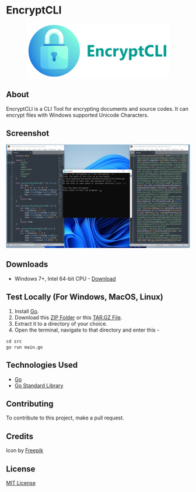 # EncryptCLI

<div align="center">
  <img src="./images/banner.png" alt="Banner" height="150"/>
</div>

## About
EncryptCLI is a CLI Tool for encrypting documents and source codes.
It can encrypt files with Windows supported Unicode Characters.

## Screenshot
<img src="./images/Screenshot.png" alt="Banner"/>

## Downloads
- Windows 7+, Intel 64-bit CPU - [Download](https://github.com/balajiofficial/EncryptCLI/releases/download/7.0.0/EncryptCLI_Setup.exe)

## Test Locally (For Windows, MacOS, Linux)
1. Install [Go](https://golang.org/).
2. Download this [ZIP Folder](https://github.com/K-Balaji/EncryptCLI/archive/refs/tags/7.0.0.zip) or this [TAR.GZ File](https://github.com/K-Balaji/EncryptCLI/archive/refs/tags/7.0.0.tar.gz).
3. Extract it to a directory of your choice.
2. Open the terminal, navigate to that directory and enter this - 
```
cd src
go run main.go
```

## Technologies Used
- [Go](https://golang.org/)
- [Go Standard Library](https://pkg.go.dev/std)

## Contributing
To contribute to this project, make a pull request.

## Credits
Icon by [Freepik](https://www.freepik.com/)

## License
[MIT License](./LICENSE)
